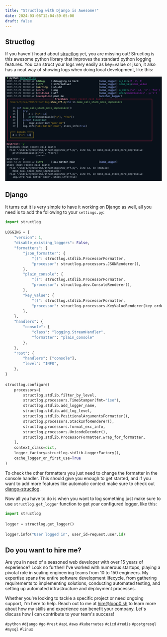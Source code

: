 ```yaml
---
title: "Structlog with Django is Awesome!"
date: 2024-03-06T12:04:59-05:00
draft: false
---
```


## Structlog
If you haven't heard about [structlog](https://www.structlog.org) yet, you are missing out! 
Structlog is this awesome python library that improves the standard python logging features.
You can struct your logs very easily as key=value or json, it also has a neat way of showing logs
when doing local development, like this:

![Console Renderer](/console_renderer.png)

## Django
It turns out it is very simple to have it working on Django as well, all you need is to add the following
to your `settings.py`:

```python
import structlog

LOGGING = {
    "version": 1,
    "disable_existing_loggers": False,
    "formatters": {
        "json_formatter": {
            "()": structlog.stdlib.ProcessorFormatter,
            "processor": structlog.processors.JSONRenderer(),
        },
        "plain_console": {
            "()": structlog.stdlib.ProcessorFormatter,
            "processor": structlog.dev.ConsoleRenderer(),
        },
        "key_value": {
            "()": structlog.stdlib.ProcessorFormatter,
            "processor": structlog.processors.KeyValueRenderer(key_order=['timestamp', 'level', 'event', 'logger']),
        },
    },
    "handlers": {
        "console": {
            "class": "logging.StreamHandler",
            "formatter": "plain_console"
        },
    },
    "root": {
        "handlers": ["console"],
        "level": "INFO",
    },
}

structlog.configure(
    processors=[
        structlog.stdlib.filter_by_level,
        structlog.processors.TimeStamper(fmt="iso"),
        structlog.stdlib.add_logger_name,
        structlog.stdlib.add_log_level,
        structlog.stdlib.PositionalArgumentsFormatter(),
        structlog.processors.StackInfoRenderer(),
        structlog.processors.format_exc_info,
        structlog.processors.UnicodeDecoder(),
        structlog.stdlib.ProcessorFormatter.wrap_for_formatter,
    ],
    context_class=dict,
    logger_factory=structlog.stdlib.LoggerFactory(),
    cache_logger_on_first_use=True
)
```

To check the other formatters you just need to change the formatter in the console handler.
This should give you enough to get started, and if you want to add more features like automatic
context make sure to check out [django-structlog](https://django-structlog.readthedocs.io/en/latest/index.html).

Now all you have to do is when you want to log something just make sure to use `structlog.get_logger` function
to get your configured logger, like this:

```python
import structlog

logger = structlog.get_logger()

logger.info("User logged in", user_id=request.user.id)
```

## Do you want to hire me?
Are you in need of a seasoned web developer with over 15 years of experience? Look no further! 
I've worked with numerous startups, playing a pivotal role in scaling engineering teams from 10 to 150 engineers. 
My expertise spans the entire software development lifecycle, from gathering requirements to implementing solutions, 
conducting automated testing, and setting up automated infrastructure and deployment processes.

Whether you're looking to tackle a specific project or need ongoing support, I'm here to help. 
Reach out to me at [hire@loop0.sh](mailto:hire@loop0.sh) to learn more about how my skills and experience can benefit your company. 
Let's discuss how I can contribute to your team's success!


`#python` `#django` `#go` `#rest` `#api` `#aws` `#kubernetes` `#cicd` `#redis` `#postgresql` `#mysql` `#linux`
